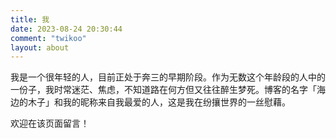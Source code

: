 ```yaml
---
title: 我
date: 2023-08-24 20:30:44
comment: "twikoo"
layout: about
---
```


我是一个很年轻的人，目前正处于奔三的早期阶段。作为无数这个年龄段的人中的一份子，我时常迷茫、焦虑，不知道路在何方但又往往醉生梦死。博客的名字「海边的木子」和我的昵称来自我最爱的人，这是我在纷攘世界的一丝慰藉。

欢迎在该页面留言！
